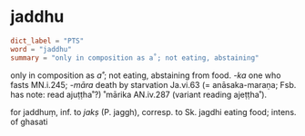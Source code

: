 # jaddhu

``` toml
dict_label = "PTS"
word = "jaddhu"
summary = "only in composition as a˚; not eating, abstaining"
```

only in composition as *a˚*; not eating, abstaining from food. *\-ka* one who fasts MN.i.245; *\-māra* death by starvation Ja.vi.63 (= anāsaka\-maraṇa; Fsb. has note: read ajuṭṭha˚?) ˚mārika AN.iv.287 (variant reading ajeṭṭha˚).

for jaddhuṃ, inf. to *jakṣ* (P. jaggh), corresp. to Sk. jagdhi eating food; intens. of ghasati


